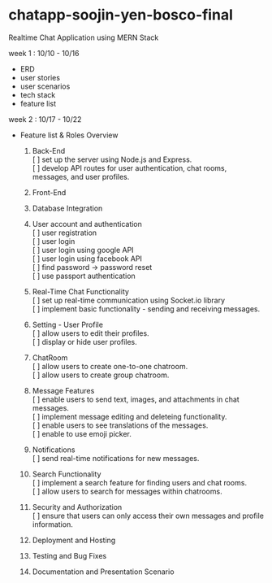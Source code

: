 # chatapp-soojin-yen-bosco-final
Realtime Chat Application using MERN Stack 

week 1 : 10/10 - 10/16 
- ERD
- user stories 
- user scenarios 
- tech stack 
- feature list  

week 2 : 10/17 - 10/22 
- Feature list & Roles Overview 
  1.  Back-End  
      [ ] set up the server using Node.js and Express.  
      [ ] develop API routes for user authentication, chat rooms, messages, and user profiles.   
  2.  Front-End  
   
  3.  Database Integration
  4. User account and authentication  
     [ ] user registration    
     [ ] user login  
     [ ] user login using google API  
     [ ] user login using facebook API  
     [ ] find password -> password reset  
     [ ] use passport authentication  

  5. Real-Time Chat Functionality  
     [ ] set up real-time communication using Socket.io library  
     [ ] implement basic functionality - sending and receiving messages.   

  6. Setting - User Profile  
     [ ] allow users to edit their profiles.  
     [ ] display or hide user profiles.  

  7. ChatRoom  
     [ ] allow users to create one-to-one chatroom.  
     [ ] allow users to create group chatroom.  

  8. Message Features  
     [ ] enable users to send text, images, and attachments in chat messages.  
     [ ] implement message editing and deleteing functionality.  
     [ ] enable users to see translations of the messages.  
     [ ] enable to use emoji picker.  

  9. Notifications  
     [ ] send real-time notifications for new messages.  

  10. Search Functionality  
     [ ] implement a search feature for finding users and chat rooms.   
     [ ] allow users to search for messages within chatrooms.  
  11. Security and Authorization  
      [ ] ensure that users can only access their own messages and profile information.  

  12. Deployment and Hosting
  13. Testing and Bug Fixes
  14. Documentation and Presentation Scenario